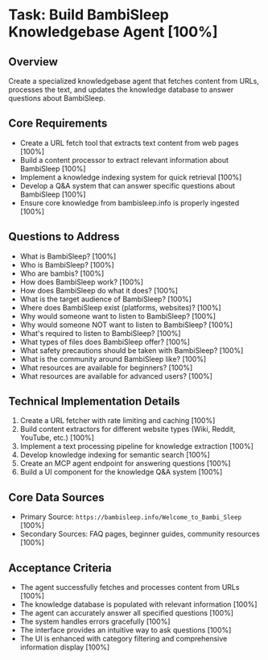 # Task: Build BambiSleep Knowledgebase Agent [100%]

## Overview

Create a specialized knowledgebase agent that fetches content from URLs, processes the text, and updates the knowledge database to answer questions about BambiSleep.

## Core Requirements

- Create a URL fetch tool that extracts text content from web pages [100%]
- Build a content processor to extract relevant information about BambiSleep [100%]
- Implement a knowledge indexing system for quick retrieval [100%]
- Develop a Q&A system that can answer specific questions about BambiSleep [100%]
- Ensure core knowledge from bambisleep.info is properly ingested [100%]

## Questions to Address

- What is BambiSleep? [100%]
- Who is BambiSleep? [100%]
- Who are bambis? [100%]
- How does BambiSleep work? [100%]
- How does BambiSleep do what it does? [100%]
- What is the target audience of BambiSleep? [100%]
- Where does BambiSleep exist (platforms, websites)? [100%]
- Why would someone want to listen to BambiSleep? [100%]
- Why would someone NOT want to listen to BambiSleep? [100%]
- What's required to listen to BambiSleep? [100%]
- What types of files does BambiSleep offer? [100%]
- What safety precautions should be taken with BambiSleep? [100%]
- What is the community around BambiSleep like? [100%]
- What resources are available for beginners? [100%]
- What resources are available for advanced users? [100%]

## Technical Implementation Details

1. Create a URL fetcher with rate limiting and caching [100%]
2. Build content extractors for different website types (Wiki, Reddit, YouTube, etc.) [100%]
3. Implement a text processing pipeline for knowledge extraction [100%]
4. Develop knowledge indexing for semantic search [100%]
5. Create an MCP agent endpoint for answering questions [100%]
6. Build a UI component for the knowledge Q&A system [100%]

## Core Data Sources

- Primary Source: `https://bambisleep.info/Welcome_to_Bambi_Sleep` [100%]
- Secondary Sources: FAQ pages, beginner guides, community resources [100%]

## Acceptance Criteria

- The agent successfully fetches and processes content from URLs [100%]
- The knowledge database is populated with relevant information [100%]
- The agent can accurately answer all specified questions [100%]
- The system handles errors gracefully [100%]
- The interface provides an intuitive way to ask questions [100%]
- The UI is enhanced with category filtering and comprehensive information display [100%]

